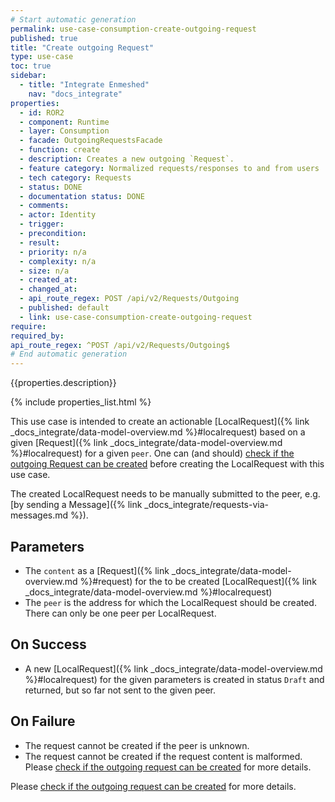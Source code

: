 ```yaml
---
# Start automatic generation
permalink: use-case-consumption-create-outgoing-request
published: true
title: "Create outgoing Request"
type: use-case
toc: true
sidebar:
  - title: "Integrate Enmeshed"
    nav: "docs_integrate"
properties:
  - id: ROR2
  - component: Runtime
  - layer: Consumption
  - facade: OutgoingRequestsFacade
  - function: create
  - description: Creates a new outgoing `Request`.
  - feature category: Normalized requests/responses to and from users
  - tech category: Requests
  - status: DONE
  - documentation status: DONE
  - comments:
  - actor: Identity
  - trigger:
  - precondition:
  - result:
  - priority: n/a
  - complexity: n/a
  - size: n/a
  - created_at:
  - changed_at:
  - api_route_regex: POST /api/v2/Requests/Outgoing
  - published: default
  - link: use-case-consumption-create-outgoing-request
require:
required_by:
api_route_regex: ^POST /api/v2/Requests/Outgoing$
# End automatic generation
---
```


{{properties.description}}

{% include properties_list.html %}

This use case is intended to create an actionable [LocalRequest]({% link _docs_integrate/data-model-overview.md %}#localrequest) based on a given [Request]({% link _docs_integrate/data-model-overview.md %}#localrequest) for a given `peer`.
One can (and should) [check if the outgoing Request can be created](use-case-consumption-check-if-outgoing-request-can-be-created) before creating the LocalRequest with this use case.

The created LocalRequest needs to be manually submitted to the peer, e.g. [by sending a Message]({% link _docs_integrate/requests-via-messages.md %}).

## Parameters

- The `content` as a [Request]({% link _docs_integrate/data-model-overview.md %}#request) for the to be created [LocalRequest]({% link _docs_integrate/data-model-overview.md %}#localrequest)
- The `peer` is the address for which the LocalRequest should be created. There can only be one peer per LocalRequest.

## On Success

- A new [LocalRequest]({% link _docs_integrate/data-model-overview.md %}#localrequest) for the given parameters is created in status `Draft` and returned, but so far not sent to the given peer.

## On Failure

- The request cannot be created if the peer is unknown.
- The request cannot be created if the request content is malformed. Please [check if the outgoing request can be created](use-case-consumption-check-if-outgoing-request-can-be-created) for more details.

Please [check if the outgoing request can be created](use-case-consumption-check-if-outgoing-request-can-be-created) for more details.
